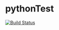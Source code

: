 # pythonTest
[![Build Status](https://dev.azure.com/kumarv6/myTest/_apis/build/status/vijendra-kumar.pythonTest?branchName=main)](https://dev.azure.com/kumarv6/myTest/_build/latest?definitionId=9&branchName=main)
